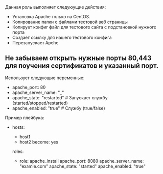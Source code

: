 Данная роль выполняет следуюущие действия:

- Установка Apache только на CentOS.	
- Копирование папки с файлами тестовой веб страницы
- Копирует конфиг файл для тестового сайта с подстановкой нужного порта
- Создает ссылку для нашего тестового конфига
- Перезапускает Apche

## Не забываем открыть нужные порты 80,443 для поучения сертификатов и указанный порт.

Использует следующие переменные:
- apache_port: 80
- apache_server_name: "_"
- apache_state: "restarted" # Запускает службу (started/stopped/restarted)
- apache_enabled: "true"  # Службу (true/false)


Пример плейбука:

- hosts:
    - host1
    - host2
  become: yes

  roles:
    - role: apache_install
      apache_port: 8080
      apache_server_name: "examle.com"
      apache_state: "started"
      apache_enabled: "true"

